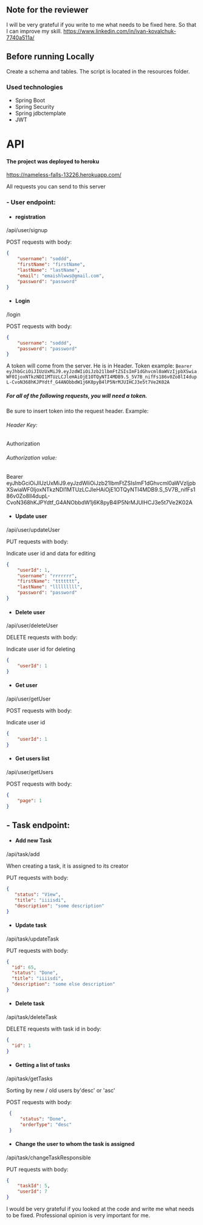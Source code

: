 ## Note for the reviewer
I will be very grateful if you write to me what needs to be fixed here. So that I can improve my skill.
https://www.linkedin.com/in/ivan-kovalchuk-7740a511a/

## Before running Locally

Сreate a schema and tables. The script is located in the resources folder.

### Used technologies

- Spring Boot
- Spring Security
- Spring jdbctemplate
- JWT

# API

#### The project was deployed to heroku
https://nameless-falls-13226.herokuapp.com/

All requests you can send to this server


 ### - User endpoint:   
 - #### registration 
 /api/user/signup
 
 POST requests with body: 
```json
{
    "username": "soddd",
    "firstName": "firstName",
    "lastName": "lastName",
    "email": "emaishlwws@gmail.com",
    "password": "password"
}
```
 - #### Login 
 /login
 
 POST requests with body: 
```json
{
    "username": "soddd",
    "password": "password"
}
```
A token will come from the server. He is in Header. 
Token example:
`Bearer eyJhbGciOiJIUzUxMiJ9.eyJzdWIiOiJzb21lbmFtZSIsImF1dGhvcml0aWVzIjpbXSwiaWF0IjoxNTkzNDI1MTUzLCJleHAiOjE1OTQyNTI4MDB9.S_5V7B_nifFs186v0Zo8lI4dupL-CvoN368hKJPYdtf_G4ANObbdW1j6K8pyB4lP5NrMJUIHCJ3e5t7Ve2K02A`
##### For all of the following requests, you will need a token.
Be sure to insert token into the request header. Example:
###### Header Key:
Authorization

###### Authorization value: 
Bearer eyJhbGciOiJIUzUxMiJ9.eyJzdWIiOiJzb21lbmFtZSIsImF1dGhvcml0aWVzIjpbXSwiaWF0IjoxNTkzNDI1MTUzLCJleHAiOjE1OTQyNTI4MDB9.S_5V7B_nifFs186v0Zo8lI4dupL-CvoN368hKJPYdtf_G4ANObbdW1j6K8pyB4lP5NrMJUIHCJ3e5t7Ve2K02A

 - #### Update user
/api/user/updateUser

PUT requests with body:
 
Indicate user id and data for editing
```json
{
    "userId": 1,
    "username": "rrrrrrr",
    "firstName": "ttttttt",
    "lastName": "lllllllll",
    "password": "password"
}
```
 - #### Delete user
/api/user/deleteUser

DELETE requests with body:
 
Indicate user id  for deleting
```json
{
    "userId": 1
}
```
 - #### Get user
/api/user/getUser

POST requests with body:
 
Indicate user id 

```json
{
    "userId": 1
}
```
 - #### Get users list
  
 /api/user/getUsers
 
 POST requests with body:
```json
{
    "page": 1
}
```
 ## - Task endpoint:
 
 - #### Add new Task
 /api/task/add
 
 When creating a task, it is assigned to its creator
 
 PUT requests with body:
 ```json
 {
    "status": "View",
    "title": "iiiisdi",
    "description": "some description"
}
```
 - #### Update task
/api/task/updateTask

 PUT requests with body:
  ```json
 {
    "id": 65,
    "status": "Done",
    "title": "iiiisdi",
    "description": "some else description"
}
```
 - #### Delete task
/api/task/deleteTask

 DELETE requests with task id in body:
  ```json
 {
    "id": 1
}
```


 - #### Getting a list of tasks
 
/api/task/getTasks

Sorting by new / old users by'desc' or 'asc'

 POST requests with body:
 
```json
 {
     "status": "Done",
     "orderType": "desc"
 }
 ```
 
 - #### Change the user to whom the task is assigned
 
 /api/task/changeTaskResponsible
 
  PUT requests with body:
```json
{
    "taskId": 5,
    "userId": 7
}
```
  
 I would be very grateful if you looked at the code and write me what needs to be fixed. Professional opinion is very important for me.
  